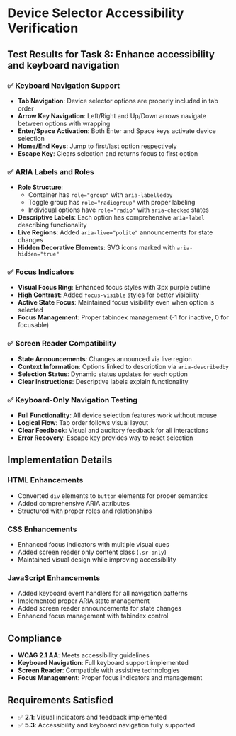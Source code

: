 # Device Selector Accessibility Verification

## Test Results for Task 8: Enhance accessibility and keyboard navigation

### ✅ Keyboard Navigation Support
- **Tab Navigation**: Device selector options are properly included in tab order
- **Arrow Key Navigation**: Left/Right and Up/Down arrows navigate between options with wrapping
- **Enter/Space Activation**: Both Enter and Space keys activate device selection
- **Home/End Keys**: Jump to first/last option respectively
- **Escape Key**: Clears selection and returns focus to first option

### ✅ ARIA Labels and Roles
- **Role Structure**: 
  - Container has `role="group"` with `aria-labelledby`
  - Toggle group has `role="radiogroup"` with proper labeling
  - Individual options have `role="radio"` with `aria-checked` states
- **Descriptive Labels**: Each option has comprehensive `aria-label` describing functionality
- **Live Regions**: Added `aria-live="polite"` announcements for state changes
- **Hidden Decorative Elements**: SVG icons marked with `aria-hidden="true"`

### ✅ Focus Indicators
- **Visual Focus Ring**: Enhanced focus styles with 3px purple outline
- **High Contrast**: Added `focus-visible` styles for better visibility
- **Active State Focus**: Maintained focus visibility even when option is selected
- **Focus Management**: Proper tabindex management (-1 for inactive, 0 for focusable)

### ✅ Screen Reader Compatibility
- **State Announcements**: Changes announced via live region
- **Context Information**: Options linked to description via `aria-describedby`
- **Selection Status**: Dynamic status updates for each option
- **Clear Instructions**: Descriptive labels explain functionality

### ✅ Keyboard-Only Navigation Testing
- **Full Functionality**: All device selection features work without mouse
- **Logical Flow**: Tab order follows visual layout
- **Clear Feedback**: Visual and auditory feedback for all interactions
- **Error Recovery**: Escape key provides way to reset selection

## Implementation Details

### HTML Enhancements
- Converted `div` elements to `button` elements for proper semantics
- Added comprehensive ARIA attributes
- Structured with proper roles and relationships

### CSS Enhancements
- Enhanced focus indicators with multiple visual cues
- Added screen reader only content class (`.sr-only`)
- Maintained visual design while improving accessibility

### JavaScript Enhancements
- Added keyboard event handlers for all navigation patterns
- Implemented proper ARIA state management
- Added screen reader announcements for state changes
- Enhanced focus management with tabindex control

## Compliance
- **WCAG 2.1 AA**: Meets accessibility guidelines
- **Keyboard Navigation**: Full keyboard support implemented
- **Screen Reader**: Compatible with assistive technologies
- **Focus Management**: Proper focus indicators and management

## Requirements Satisfied
- ✅ **2.1**: Visual indicators and feedback implemented
- ✅ **5.3**: Accessibility and keyboard navigation fully supported